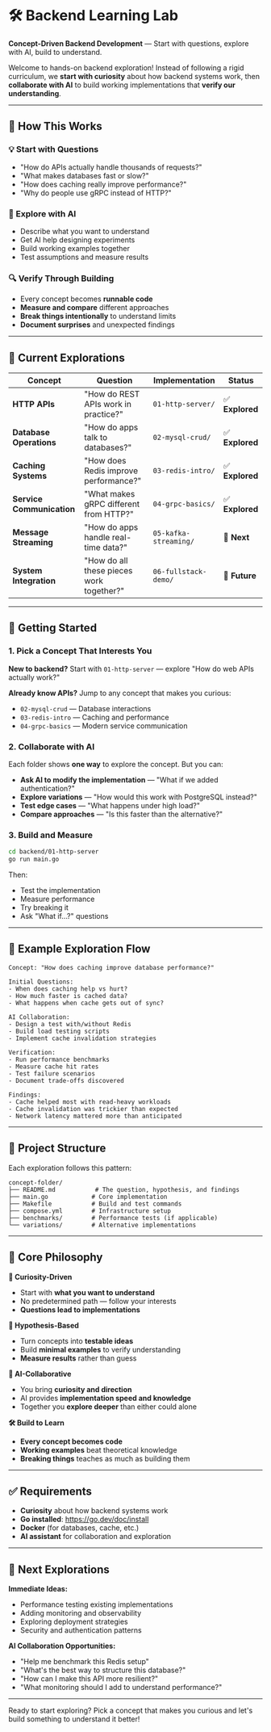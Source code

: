 # 🛠️ Backend Learning Lab

**Concept-Driven Backend Development** — Start with questions, explore with AI, build to understand.

Welcome to hands-on backend exploration! Instead of following a rigid curriculum, we **start with curiosity** about how backend systems work, then **collaborate with AI** to build working implementations that **verify our understanding**.

---

## 🧠 How This Works

### 💡 Start with Questions
- "How do APIs actually handle thousands of requests?"
- "What makes databases fast or slow?"
- "How does caching really improve performance?"
- "Why do people use gRPC instead of HTTP?"

### 🤖 Explore with AI
- Describe what you want to understand
- Get AI help designing experiments
- Build working examples together
- Test assumptions and measure results

### 🔍 Verify Through Building
- Every concept becomes **runnable code**
- **Measure and compare** different approaches
- **Break things intentionally** to understand limits
- **Document surprises** and unexpected findings

---

## 🧭 Current Explorations

| Concept | Question | Implementation | Status |
|---------|----------|----------------|---------|
| **HTTP APIs** | "How do REST APIs work in practice?" | `01-http-server/` | ✅ **Explored** |
| **Database Operations** | "How do apps talk to databases?" | `02-mysql-crud/` | ✅ **Explored** |
| **Caching Systems** | "How does Redis improve performance?" | `03-redis-intro/` | ✅ **Explored** |
| **Service Communication** | "What makes gRPC different from HTTP?" | `04-grpc-basics/` | ✅ **Explored** |
| **Message Streaming** | "How do apps handle real-time data?" | `05-kafka-streaming/` | 🎯 **Next** |
| **System Integration** | "How do all these pieces work together?" | `06-fullstack-demo/` | 🎯 **Future** |

---

## 🚀 Getting Started

### 1. Pick a Concept That Interests You

**New to backend?** Start with `01-http-server` — explore "How do web APIs actually work?"

**Already know APIs?** Jump to any concept that makes you curious:
- `02-mysql-crud` — Database interactions
- `03-redis-intro` — Caching and performance  
- `04-grpc-basics` — Modern service communication

### 2. Collaborate with AI

Each folder shows **one way** to explore the concept. But you can:
- **Ask AI to modify the implementation** — "What if we added authentication?"
- **Explore variations** — "How would this work with PostgreSQL instead?"
- **Test edge cases** — "What happens under high load?"
- **Compare approaches** — "Is this faster than the alternative?"

### 3. Build and Measure

```bash
cd backend/01-http-server
go run main.go
```

Then:
- Test the implementation
- Measure performance 
- Try breaking it
- Ask "What if...?" questions

---

## 🔬 Example Exploration Flow

```
Concept: "How does caching improve database performance?"

Initial Questions:
- When does caching help vs hurt?
- How much faster is cached data?
- What happens when cache gets out of sync?

AI Collaboration:
- Design a test with/without Redis
- Build load testing scripts
- Implement cache invalidation strategies

Verification:
- Run performance benchmarks
- Measure cache hit rates
- Test failure scenarios
- Document trade-offs discovered

Findings:
- Cache helped most with read-heavy workloads
- Cache invalidation was trickier than expected
- Network latency mattered more than anticipated
```

---

## 🧱 Project Structure

Each exploration follows this pattern:
```
concept-folder/
├── README.md           # The question, hypothesis, and findings
├── main.go            # Core implementation
├── Makefile           # Build and test commands
├── compose.yml        # Infrastructure setup
├── benchmarks/        # Performance tests (if applicable)
└── variations/        # Alternative implementations
```

---

## 🎯 Core Philosophy

**🚀 Curiosity-Driven**
- Start with **what you want to understand**
- No predetermined path — follow your interests
- **Questions lead to implementations**

**🔬 Hypothesis-Based**  
- Turn concepts into **testable ideas**
- Build **minimal examples** to verify understanding
- **Measure results** rather than guess

**🤝 AI-Collaborative**
- You bring **curiosity and direction**
- AI provides **implementation speed and knowledge**
- Together you **explore deeper** than either could alone

**🛠️ Build to Learn**
- **Every concept becomes code**
- **Working examples** beat theoretical knowledge
- **Breaking things** teaches as much as building them

---

## ✅ Requirements

- **Curiosity** about how backend systems work
- **Go installed**: https://go.dev/doc/install  
- **Docker** (for databases, cache, etc.)
- **AI assistant** for collaboration and exploration

---

## 🎪 Next Explorations

**Immediate Ideas:**
- Performance testing existing implementations
- Adding monitoring and observability
- Exploring deployment strategies
- Security and authentication patterns

**AI Collaboration Opportunities:**
- "Help me benchmark this Redis setup"
- "What's the best way to structure this database?"
- "How can I make this API more resilient?"
- "What monitoring should I add to understand performance?"

---

Ready to start exploring? Pick a concept that makes you curious and let's build something to understand it better!